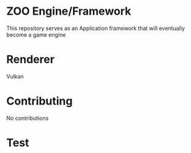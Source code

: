 # ZOO Engine/Framework
This repository serves as an Application framework that will eventually become a game engine

# Renderer
Vulkan

# Contributing
No contributions


# Test
